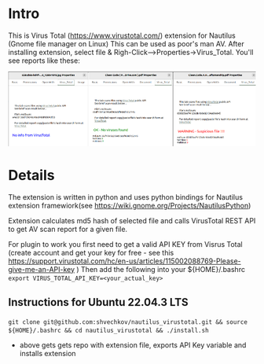 # Intro 
This is Virus Total (https://www.virustotal.com/) extension for Nautilus (Gnome file manager on Linux) This can be used as poor's man AV. After installing extension, select file & Righ-Click-->Properties->Virus_Total. You'll see reports like these:

![NotFound](https://github.com/shvechkov/nautilus_virustotal/blob/main/reports.png?raw=true)


# Details 
The extension is written in python and uses python bindings for Nautilus extension framewiork(see https://wiki.gnome.org/Projects/NautilusPython)

Extension calculates md5 hash of selected file and calls VirusTotal REST API to get AV scan report for a given file.

For plugin to work you first need to get a valid API KEY from Visrus Total (create account and get your key for free - see this https://support.virustotal.com/hc/en-us/articles/115002088769-Please-give-me-an-API-key ) Then add the following into your ${HOME}/.bashrc
`export VIRUS_TOTAL_API_KEY=<your_actual_key>`

## Instructions for Ubuntu 22.04.3 LTS 

`git clone git@github.com:shvechkov/nautilus_virustotal.git && source ${HOME}/.bashrc && cd nautilus_virustotal && ./install.sh`

- above gets gets repo with extension file, exports API Key variable and installs extension





